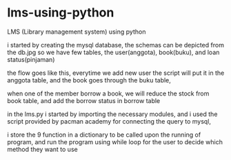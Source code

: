 # lms-using-python

LMS (Library management system) using python

i started by creating the mysql database, the schemas can be depicted from the db.jpg
so we have few tables, the user(anggota), book(buku), and loan status(pinjaman)

the flow goes like this, everytime we add new user the script will put it in the anggota table, 
and the book goes through the buku table, 

when one of the member borrow a book, we will reduce the stock from book table, and add the
borrow status in borrow table

in the lms.py i started by importing the necessary modules, and i used the script provided by pacman academy
for connecting the query to mysql,

i store the 9 function in a dictionary to be called upon the running of program, and run the program using while loop
for the user to decide which method they want to use
